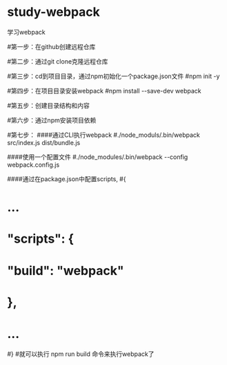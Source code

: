 # study-webpack
学习webpack

#第一步：在github创建远程仓库

#第二步：通过git clone克隆远程仓库

#第三步：cd到项目目录，通过npm初始化一个package.json文件
#npm init -y

#第四步：在项目目录安装webpack
#npm install --save-dev webpack

#第五步：创建目录结构和内容

#第六步：通过npm安装项目依赖

#第七步：
####通过CLI执行webpack
#./node_moduls/.bin/webpack src/index.js dist/bundle.js

####使用一个配置文件
#./node_modules/.bin/webpack --config webpack.config.js

####通过在package.json中配置scripts,
#{
#   ...
#	"scripts": {
#      "build": "webpack"	
#    },
#   ...
#}
#就可以执行 npm run build 命令来执行webpack了





